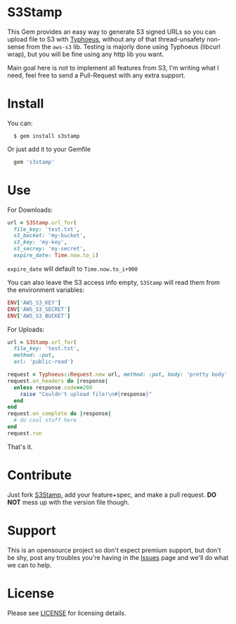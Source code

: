 S3Stamp
=======

This Gem provides an easy way to generate S3 signed URLs so you can upload file to S3 with [Typhoeus](https://github.com/typhoeus/typhoeus), without any of that thread-unsafety non-sense from the `aws-s3` lib. Testing is majorly done using Typhoeus (libcurl wrap), but you will be fine using any http lib you want.

Main goal here is not to implement all features from S3, I'm writing what I need, feel free to send a Pull-Request with any extra support.

Install
=======

You can:
```
  $ gem install s3stamp
```

Or just add it to your Gemfile
```ruby
  gem 's3stamp'
```

Use
===

For Downloads:
```ruby
url = S3Stamp.url_for(
  file_key: 'test.txt',
  s3_bucket: 'my-bucket',
  s3_key: 'my-key',
  s3_secrey: 'my-secret',
  expire_date: Time.now.to_i)
```

`expire_date` will default to `Time.now.to_i+900`

You can also leave the S3 access info empty, `S3Stamp` will read them from the environment variables:
```ruby
ENV['AWS_S3_KEY']
ENV['AWS_S3_SECRET']
ENV['AWS_S3_BUCKET']
```

For Uploads:
```ruby
url = S3Stamp.url_for(
  file_key: 'test.txt',
  method: :put,
  acl: 'public-read')

request = Typhoeus::Request.new url, method: :put, body: 'pretty body', headers: {'X-Amz-Acl' => 'public-read'}
request.on_headers do |response|
  unless response.code==200
    raise "Couldn't upload file!\n#{response}"
  end
end
request.on_complete do |response|
  # do cool stuff here
end
request.run
```

That's it.

Contribute
==========

Just fork [S3Stamp](https://github.com/lucasmartins/s3stamp), add your feature+spec, and make a pull request. **DO NOT** mess up with the version file though.
  
Support
=======

This is an opensource project so don't expect premium support, but don't be shy, post any troubles you're having in the [Issues](https://github.com/lucasmartins/s3stamp/issues) page and we'll do what we can to help.

License
=======

Please see [LICENSE](https://github.com/lucasmartins/s3stamp/blob/master/LICENSE) for licensing details.
